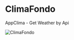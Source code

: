 # ClimaFondo
AppClima - Get Weather by Api

![ClimaFondo](https://github.com/PeralStudio/ClimaFondo/blob/master/images/capture.png)
